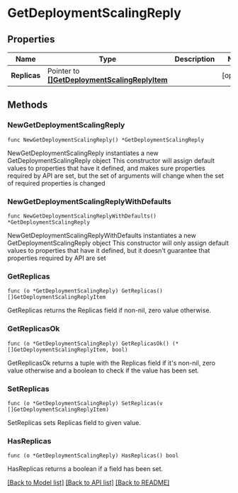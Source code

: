 # GetDeploymentScalingReply

## Properties

Name | Type | Description | Notes
------------ | ------------- | ------------- | -------------
**Replicas** | Pointer to [**[]GetDeploymentScalingReplyItem**](GetDeploymentScalingReplyItem.md) |  | [optional] 

## Methods

### NewGetDeploymentScalingReply

`func NewGetDeploymentScalingReply() *GetDeploymentScalingReply`

NewGetDeploymentScalingReply instantiates a new GetDeploymentScalingReply object
This constructor will assign default values to properties that have it defined,
and makes sure properties required by API are set, but the set of arguments
will change when the set of required properties is changed

### NewGetDeploymentScalingReplyWithDefaults

`func NewGetDeploymentScalingReplyWithDefaults() *GetDeploymentScalingReply`

NewGetDeploymentScalingReplyWithDefaults instantiates a new GetDeploymentScalingReply object
This constructor will only assign default values to properties that have it defined,
but it doesn't guarantee that properties required by API are set

### GetReplicas

`func (o *GetDeploymentScalingReply) GetReplicas() []GetDeploymentScalingReplyItem`

GetReplicas returns the Replicas field if non-nil, zero value otherwise.

### GetReplicasOk

`func (o *GetDeploymentScalingReply) GetReplicasOk() (*[]GetDeploymentScalingReplyItem, bool)`

GetReplicasOk returns a tuple with the Replicas field if it's non-nil, zero value otherwise
and a boolean to check if the value has been set.

### SetReplicas

`func (o *GetDeploymentScalingReply) SetReplicas(v []GetDeploymentScalingReplyItem)`

SetReplicas sets Replicas field to given value.

### HasReplicas

`func (o *GetDeploymentScalingReply) HasReplicas() bool`

HasReplicas returns a boolean if a field has been set.


[[Back to Model list]](../README.md#documentation-for-models) [[Back to API list]](../README.md#documentation-for-api-endpoints) [[Back to README]](../README.md)


